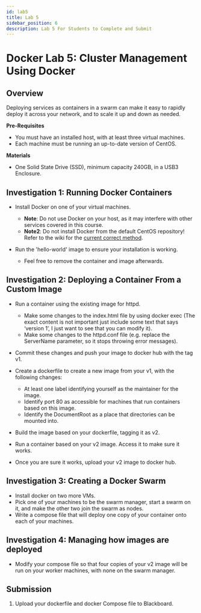 ```yaml
---
id: lab5
title: Lab 5
sidebar_position: 6
description: Lab 5 For Students to Complete and Submit
---
```


# Docker Lab 5: Cluster Management Using Docker

## Overview

Deploying services as containers in a swarm can make it easy to rapidly deploy it across your network, and to scale it up and down as needed.

**Pre-Requisites**

  - You must have an installed host, with at least three virtual machines.
  - Each machine must be running an up-to-date version of CentOS.

**Materials**

  - One Solid State Drive (SSD), minimum capacity 240GB, in a USB3 Enclosure.

## Investigation 1: Running Docker Containers

  - Install Docker on one of your virtual machines.

       - **Note**: Do not use Docker on your host, as it may interfere with other services covered in this course.
       - **Note2**: Do not install Docker from the default CentOS repository! Refer to the wiki for the [current correct method](/C-ExtraResources/docker-installation-instructions.md).

  - Run the 'hello-world' image to ensure your installation is working.
 
       - Feel free to remove the container and image afterwards.

## Investigation 2: Deploying a Container From a Custom Image

  - Run a container using the existing image for httpd.

       - Make some changes to the index.html file by using docker exec (The exact content is not important just include some text that says ‘version 1’, I just want to see that you can modify it).
       - Make some changes to the httpd.conf file (e.g. replace the ServerName parameter, so it stops throwing error messages).

  - Commit these changes and push your image to docker hub with the tag v1.
  - Create a dockerfile to create a new image from your v1, with the following changes:

       - At least one label identifying yourself as the maintainer for the image.
       - Identify port 80 as accessible for machines that run containers based on this image.
       - Identify the DocumentRoot as a place that directories can be mounted into.

  - Build the image based on your dockerfile, tagging it as v2.
  - Run a container based on your v2 image. Access it to make sure it works.
  - Once you are sure it works, upload your v2 image to docker hub.

## Investigation 3: Creating a Docker Swarm

  - Install docker on two more VMs.
  - Pick one of your machines to be the swarm manager, start a swarm on it, and make the other two join the swarm as nodes.
  - Write a compose file that will deploy one copy of your container onto each of your machines.

## Investigation 4: Managing how images are deployed

  - Modify your compose file so that four copies of your v2 image will be run on your worker machines, with none on the swarm manager.

## Submission

  1. Upload your dockerfile and docker Compose file to Blackboard.
